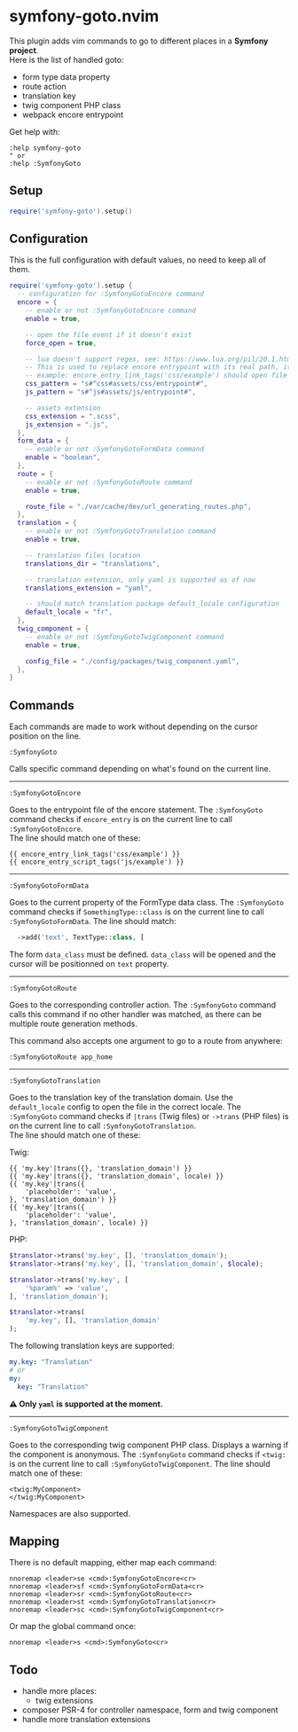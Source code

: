# symfony-goto.nvim

This plugin adds vim commands to go to different places in a **Symfony project**.  
Here is the list of handled goto:
- form type data property
- route action
- translation key
- twig component PHP class
- webpack encore entrypoint

Get help with:

```vim
:help symfony-goto
" or
:help :SymfonyGoto
```

## Setup

```lua
require('symfony-goto').setup()
```

## Configuration

This is the full configuration with default values, no need to keep all of them.

```lua
require('symfony-goto').setup {
  -- configuration for :SymfonyGotoEncore command
  encore = {
    -- enable or not :SymfonyGotoEncore command
    enable = true,

    -- open the file event if it doesn't exist
    force_open = true,

    -- lua doesn't support regex, see: https://www.lua.org/pil/20.1.html
    -- This is used to replace encore entrypoint with its real path, it depends on webpack.config.js and Encore.addEntry
    -- example: encore_entry_link_tags('css/example') should open file assets/css/entrypoint/example.scss
    css_pattern = "s#^css#assets/css/entrypoint#",
    js_pattern = "s#^js#assets/js/entrypoint#",

    -- assets extension
    css_extension = ".scss",
    js_extension = ".js",
  },
  form_data = {
    -- enable or not :SymfonyGotoFormData command
    enable = "boolean",
  },
  route = {
    -- enable or not :SymfonyGotoRoute command
    enable = true,

    route_file = "./var/cache/dev/url_generating_routes.php",
  },
  translation = {
    -- enable or not :SymfonyGotoTranslation command
    enable = true,

    -- translation files location
    translations_dir = "translations",

    -- translation extension, only yaml is supported as of now
    translations_extension = "yaml",

    -- should match translation package default_locale configuration
    default_locale = "fr",
  },
  twig_component = {
    -- enable or not :SymfonyGotoTwigComponent command
    enable = true,

    config_file = "./config/packages/twig_component.yaml",
  },
}
```

## Commands

Each commands are made to work without depending on the cursor position on the line.

```vim
:SymfonyGoto
```

Calls specific command depending on what's found on the current line.

---

```vim
:SymfonyGotoEncore
```

Goes to the entrypoint file of the encore statement. The `:SymfonyGoto` command
checks if `encore_entry` is on the current line to call `:SymfonyGotoEncore`.  
The line should match one of these:

```twig
{{ encore_entry_link_tags('css/example') }}
{{ encore_entry_script_tags('js/example') }}
```

---

```vim
:SymfonyGotoFormData
```

Goes to the current property of the FormType data class. The `:SymfonyGoto` command
checks if `SomethingType::class` is on the current line to call `:SymfonyGotoFormData`.
The line should match:

```php
  ->add('text', TextType::class, [
```

The form `data_class` must be defined.
`data_class` will be opened and the cursor will be positionned on `text` property.

---

```vim
:SymfonyGotoRoute
```

Goes to the corresponding controller action. The `:SymfonyGoto` command
calls this command if no other handler was matched, as there can be multiple route generation methods.

This command also accepts one argument to go to a route from anywhere:

```vim
:SymfonyGotoRoute app_home
```

---

```vim
:SymfonyGotoTranslation
```

Goes to the translation key of the translation domain.
Use the `default_locale` config to open the file in the correct locale.
The `:SymfonyGoto` command checks if `|trans` (Twig files) or `->trans` (PHP files)
is on the current line to call `:SymfonyGotoTranslation`.  
The line should match one of these:

Twig:
```twig
{{ 'my.key'|trans({}, 'translation_domain') }}
{{ 'my.key'|trans({}, 'translation_domain', locale) }}
{{ 'my.key'|trans({
    'placeholder': 'value',
}, 'translation_domain') }}
{{ 'my.key'|trans({
    'placeholder': 'value',
}, 'translation_domain', locale) }}
```

PHP:
```php
$translator->trans('my.key', [], 'translation_domain');
$translator->trans('my.key', [], 'translation_domain', $locale);

$translator->trans('my.key', [
    '%param%' => 'value',
], 'translation_domain');

$translator->trans(
    'my.key', [], 'translation_domain'
);
```

The following translation keys are supported:
```yaml
my.key: "Translation"
# or
my:
  key: "Translation"
```

**⚠️  Only `yaml` is supported at the moment.**

---

```vim
:SymfonyGotoTwigComponent
```

Goes to the corresponding twig component PHP class.
Displays a warning if the component is anonymous.
The `:SymfonyGoto` command checks if `<twig:` is on the current line to call `:SymfonyGotoTwigComponent`.
The line should match one of these:

```twig
<twig:MyComponent>
</twig:MyComponent>
```

Namespaces are also supported.

## Mapping

There is no default mapping, either map each command:

```vim
nnoremap <leader>se <cmd>:SymfonyGotoEncore<cr>
nnoremap <leader>sf <cmd>:SymfonyGotoFormData<cr>
nnoremap <leader>sr <cmd>:SymfonyGotoRoute<cr>
nnoremap <leader>st <cmd>:SymfonyGotoTranslation<cr>
nnoremap <leader>sc <cmd>:SymfonyGotoTwigComponent<cr>
```

Or map the global command once:

```vim
nnoremap <leader>s <cmd>:SymfonyGoto<cr>
```

## Todo
- handle more places:
  - twig extensions
- composer PSR-4 for controller namespace, form and twig component
- handle more translation extensions
